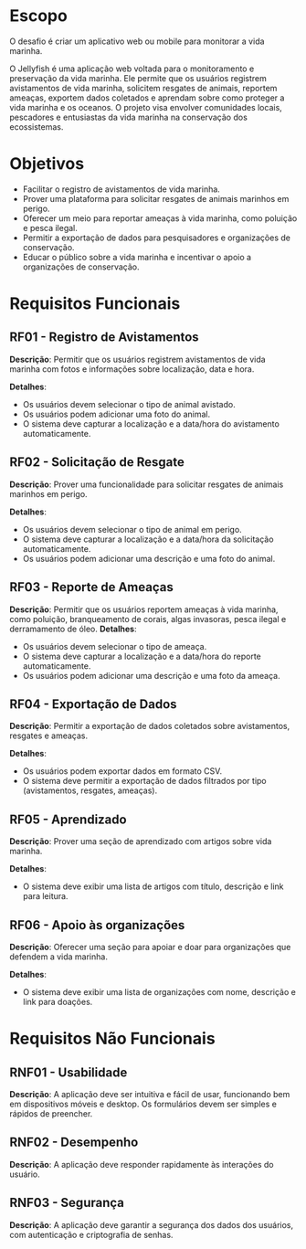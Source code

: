 # Escopo
O desafio é criar um aplicativo web ou mobile para monitorar a vida marinha. 

O Jellyfish é uma aplicação web voltada para o monitoramento e preservação da vida marinha. Ele permite que os usuários registrem avistamentos de vida marinha, solicitem resgates de animais, reportem ameaças, exportem dados coletados e aprendam sobre como proteger a vida marinha e os oceanos. O projeto visa envolver comunidades locais, pescadores e entusiastas da vida marinha na conservação dos ecossistemas.

# Objetivos
- Facilitar o registro de avistamentos de vida marinha.
- Prover uma plataforma para solicitar resgates de animais marinhos em perigo.
- Oferecer um meio para reportar ameaças à vida marinha, como poluição e pesca ilegal.
- Permitir a exportação de dados para pesquisadores e organizações de conservação.
- Educar o público sobre a vida marinha e incentivar o apoio a organizações de conservação.

# Requisitos Funcionais
## RF01 - Registro de Avistamentos
**Descrição**: Permitir que os usuários registrem avistamentos de vida marinha com fotos e informações sobre localização, data e hora.

**Detalhes**:
- Os usuários devem selecionar o tipo de animal avistado.
- Os usuários podem adicionar uma foto do animal.
- O sistema deve capturar a localização e a data/hora do avistamento automaticamente.

## RF02 - Solicitação de Resgate
**Descrição**: Prover uma funcionalidade para solicitar resgates de animais marinhos em perigo.

**Detalhes**:
- Os usuários devem selecionar o tipo de animal em perigo.
- O sistema deve capturar a localização e a data/hora da solicitação automaticamente.
- Os usuários podem adicionar uma descrição e uma foto do animal.

## RF03 - Reporte de Ameaças
**Descrição**: Permitir que os usuários reportem ameaças à vida marinha, como poluição, branqueamento de corais, algas invasoras, pesca ilegal e derramamento de óleo.
**Detalhes**:
- Os usuários devem selecionar o tipo de ameaça.
- O sistema deve capturar a localização e a data/hora do reporte automaticamente.
- Os usuários podem adicionar uma descrição e uma foto da ameaça.

## RF04 - Exportação de Dados
**Descrição**: Permitir a exportação de dados coletados sobre avistamentos, resgates e ameaças.

**Detalhes**:
- Os usuários podem exportar dados em formato CSV.
- O sistema deve permitir a exportação de dados filtrados por tipo (avistamentos, resgates, ameaças).

## RF05 - Aprendizado
**Descrição**: Prover uma seção de aprendizado com artigos sobre vida marinha.

**Detalhes**:
- O sistema deve exibir uma lista de artigos com título, descrição e link para leitura.

## RF06 - Apoio às organizações
**Descrição**: Oferecer uma seção para apoiar e doar para organizações que defendem a vida marinha.

**Detalhes**:
- O sistema deve exibir uma lista de organizações com nome, descrição e link para doações.

# Requisitos Não Funcionais
## RNF01 - Usabilidade
**Descrição**: A aplicação deve ser intuitiva e fácil de usar, funcionando bem em dispositivos móveis e desktop.
Os formulários devem ser simples e rápidos de preencher. 

## RNF02 - Desempenho
**Descrição**: A aplicação deve responder rapidamente às interações do usuário.

## RNF03 - Segurança
**Descrição**: A aplicação deve garantir a segurança dos dados dos usuários, com autenticação e criptografia de senhas.
